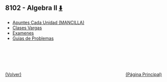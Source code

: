 
<html>
<body>
<h2>8102 - Algebra II <a href="https://downgit.github.io/#/home?url=https://github.com/Apuntes-FIUBA/Apuntes-Electronica/tree/main/81 - Matemática/8102 - Algebra II" style="font-size:20px">  ⬇️ </a></h2>
<ul>
    <li><a href="Apuntes Cada Unidad (MANCILLA)">Apuntes Cada Unidad (MANCILLA)</a></li>
    <li><a href="Clases Vargas">Clases Vargas</a></li>
    <li><a href="Examenes">Examenes</a></li>
    <li><a href="Guias de Problemas">Guias de Problemas</a></li>
</ul>
</body>
</html>









<br><br><br><br><br><a href="../" style="float: left">(Volver)</a> <a href="https://apuntes-fiuba.github.io/Apuntes-Electronica" style="float: right">(Página Principal)</a>
